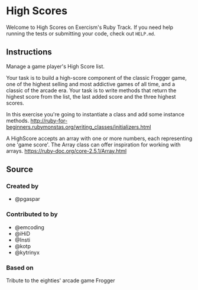 # High Scores

Welcome to High Scores on Exercism's Ruby Track.
If you need help running the tests or submitting your code, check out `HELP.md`.

## Instructions

Manage a game player's High Score list.

Your task is to build a high-score component of the classic Frogger game, one of the highest selling and most addictive games of all time, and a classic of the arcade era.
Your task is to write methods that return the highest score from the list, the last added score and the three highest scores.

In this exercise you're going to instantiate a class and add some instance methods. <http://ruby-for-beginners.rubymonstas.org/writing_classes/initializers.html>

A HighScore accepts an array with one or more numbers, each representing one 'game score'. The Array class can offer inspiration for working with arrays. <https://ruby-doc.org/core-2.5.1/Array.html>

## Source

### Created by

- @pgaspar

### Contributed to by

- @emcoding
- @iHiD
- @Insti
- @kotp
- @kytrinyx

### Based on

Tribute to the eighties' arcade game Frogger
